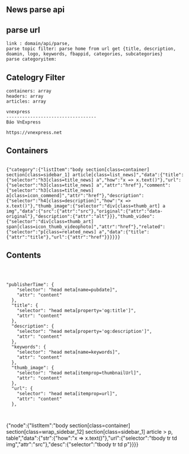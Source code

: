## News parse api

## parse url
```parse api
link : domain/api/parse,
parse topic filter: parse home from url get {title, description, doamin, logo, keywords, fbappid, categories, subcategories}
parse categoryitem: 
```


## Catelogry Filter
```filter need
containers: array
headers: array
articles: array

vnexpress
----------------------------------
Báo VnExpress

https://vnexpress.net

```

## Containers
```

{"category":{"listItem":"body section[class=container] section[class=sidebar_1] article[class=list_news]","data":{"title":{"selector":"h3[class=title_news] a","how":"x => x.text()"},"url":{"selector":"h3[class=title_news] a","attr":"href"},"comment":{"selector":"h3[class=title_news] a[class=icon_commend]","attr":"href"},"description":{"selector":"h4[class=description]","how":"x => x.text()"},"thumb_image":{"selector":"div[class=thumb_art] a img","data":{"src":{"attr":"src"},"original":{"attr":"data-original"},"description":{"attr":"alt"}}},"thumb_video":{"selector":"div[class=thumb_art] span[class=icon_thumb_videophoto]","attr":"href"},"related":{"selector":"p[class=related_news] a","data":{"title":{"attr":"title"},"url":{"attr":"href"}}}}}}

```



## Contents

```



"publisherTime": {
    "selector": "head meta[name=pubdate]",
    "attr": "content"
  },
  "title": {
    "selector": "head meta[property='og:title']",
    "attr": "content"
  },
  "description": {
    "selector": "head meta[property='og:description']",
    "attr": "content"
  },
  "keywords": {
    "selector": "head meta[name=keywords]",
    "attr": "content"
  },
  "thumb_image": {
    "selector": "head meta[itemprop=thumbnailUrl]",
    "attr": "content"
  },
  "url": {
    "selector": "head meta[itemprop=url]",
    "attr": "content"
  },



  ```


{"node":{"listItem":"body section[class=container] section[class=wrap_sidebar_12] section[class=sidebar_1] article > p, table","data":{"str":{"how":"x => x.text()"},"url":{"selector":"tbody tr td img","attr":"src"},"desc":{"selector":"tbody tr td p"}}}}